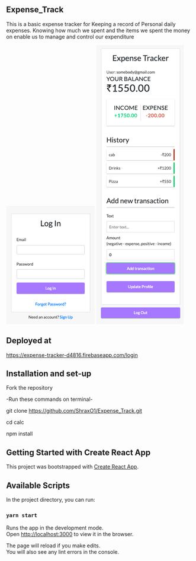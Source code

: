 ## Expense_Track
This is a basic expense tracker for Keeping a record of Personal daily expenses. Knowing how much we spent and the items we spent the money on enable us to manage and control our expenditure

![login](public/login.png)
![main](public/main.png)

## Deployed at 
https://expense-tracker-d4816.firebaseapp.com/login

## Installation and set-up
Fork the repository

-Run these commands on terminal-

git clone https://github.com/ShraxO1/Expense_Track.git

cd calc

npm install

## Getting Started with Create React App

This project was bootstrapped with [Create React App](https://github.com/facebook/create-react-app).

## Available Scripts

In the project directory, you can run:

### `yarn start`

Runs the app in the development mode.\
Open [http://localhost:3000](http://localhost:3000) to view it in the browser.

The page will reload if you make edits.\
You will also see any lint errors in the console.
